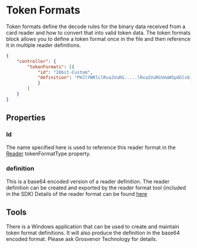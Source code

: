 # Token Formats

Token formats define the decode rules for the binary data received from a card
reader and how to convert that into valid token data. The token formats block
allows you to define a token format once in the file and then reference it in
multiple reader definitions.

````json
{
    "controller": {
        "tokenFormats": [{
            "id": "28bit-Custom",
            "definition": "PHJlYWRlclRva2VuRG.....lRva2VuRGVmaW5pdGlvbj4="
            }
        ]
    }
}
````

## Properties

### Id

The name specified here is used to reference this reader format in the [Reader](Reader.md) tokenFormatType property.

### definition

This is a base64 encoded version of a reader definition. The reader definition
can be created and exported by the reader format tool (included in the SDK)
Details of the reader format can be found [here](TokenFormatDefinition.md)

## Tools

There is a Windows application that can be used to create and maintain token format definitions. It will also produce the definition in the base64 encoded format. Please ask Grosvenor Technology for details.
